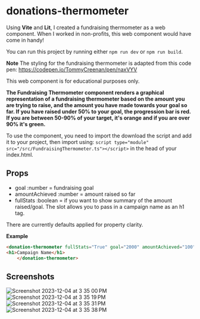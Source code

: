 # donations-thermometer

Using **Vite** and **Lit**, I created a fundraising thermometer as a web component. When I worked in non-profits, this web component would have come in handy!

You can run this project by running either `npm run dev` or `npm run build`.

**Note** The styling for the fundraising thermometer is adapted from this code pen: https://codepen.io/TommyCreenan/pen/naxVYV

This web component is for educational purposes only.

**The Fundraising Thermometer component renders a graphical representation of a fundraising thermometer based on the amount you are trying to raise, and the amount you have made towards your goal so far.
If you have raised under 50% to your goal, the progression bar is red. If you are between 50-90% of your target, it's orange and if you are over 90% it's green.**



To use the component, you need to import the download the script and add it to your project, then import using:
`script type="module" src="/src/FundraisingThermometer.ts"></script>` in the head of your index.html.

## Props
- goal :number = fundraising goal
- amountAchieved :number = amount raised so far
- fullStats :boolean = if you want to show summary of the amount raised/goal.
The slot allows you to pass in a campaign name as an h1 tag.

There are currently defaults applied for property clarity.

**Example**
```html
<donation-thermometer fullStats="True" goal="2000" amountAchieved="100">
<h1>Campaign Name</h1>
    </donation-thermometer>
```

## Screenshots
![Screenshot 2023-12-04 at 3 35 00 PM](https://github.com/euripidean/fundraising-thermometer/assets/33559193/06484438-4eb3-4632-9418-e35239b92493)
![Screenshot 2023-12-04 at 3 35 19 PM](https://github.com/euripidean/fundraising-thermometer/assets/33559193/35629163-07c6-4dbb-bd6f-df3d5c088d6f)
![Screenshot 2023-12-04 at 3 35 31 PM](https://github.com/euripidean/fundraising-thermometer/assets/33559193/81887f02-2326-4cfa-9ea6-ab028ad0c3c8)
![Screenshot 2023-12-04 at 3 35 38 PM](https://github.com/euripidean/fundraising-thermometer/assets/33559193/9366bcc8-1c33-4c6e-b7d2-dd76e1c8c872)
